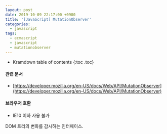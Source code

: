 ```yaml
---
layout: post
date: 2019-10-09 22:17:00 +0900
title: '[JavaScript] MutationObserver'
categories:
  - javascript
tags:
  - ecmascript
  - javascript
  - mutationobserver
---
```


* Kramdown table of contents
{:toc .toc}

#### 관련 문서

- [https://developer.mozilla.org/en-US/docs/Web/API/MutationObserver](https://developer.mozilla.org/en-US/docs/Web/API/MutationObserver)

#### 브라우저 호환

- IE10 이하 사용 불가

DOM 트리의 변화를 감시하는 인터페이스.
